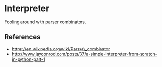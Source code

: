 # Interpreter

Fooling around with parser combinators.

## References

- https://en.wikipedia.org/wiki/Parser\_combinator
- http://www.jayconrod.com/posts/37/a-simple-interpreter-from-scratch-in-python-part-1
